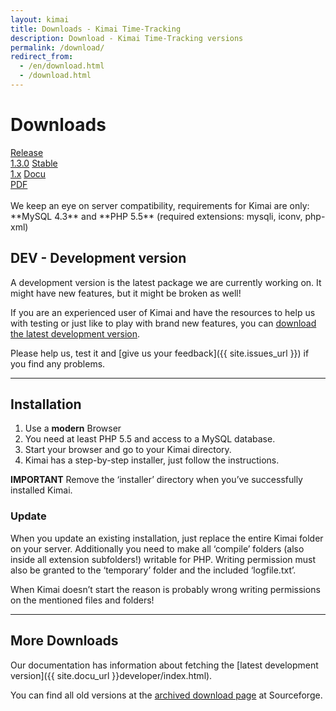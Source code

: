 ```yaml
---
layout: kimai
title: Downloads - Kimai Time-Tracking
description: Download - Kimai Time-Tracking versions
permalink: /download/
redirect_from:
  - /en/download.html
  - /download.html
---
```


# Downloads

<section id="downloads">
      <a href="{{ site.stable_url }}"><span>Release<br/>1.3.0</span></a>
      <a href="https://github.com/kimai/kimai/zipball/master"><span>Stable<br/>1.x</span></a>
      <a href="https://github.com/kimai/manuals/raw/master/documentation.pdf"><span>Docu<br/>PDF</span></a>
</section>
<div class="clearleft"></div>
<br>
We keep an eye on server compatibility, requirements for Kimai are only:
<br/>**MySQL 4.3** and **PHP 5.5** (required extensions: mysqli, iconv, php-xml)

<div class="clearleft"></div>

## DEV - Development version

A development version is the latest package we are currently working on.
It might have new features, but it might be broken as well!

If you are an experienced user of Kimai and have the resources to help us with testing or just like to play with brand new features,
you can [download the latest development version](https://github.com/kimai/kimai/zipball/develop).

Please help us, test it and [give us your feedback]({{ site.issues_url }}) if you find any problems.

* * *

## Installation

1. Use a **modern** Browser
2. You need at least PHP 5.5 and access to a MySQL database.
3. Start your browser and go to your Kimai directory.
4. Kimai has a step-by-step installer, just follow the instructions.

**IMPORTANT** Remove the ‘installer’ directory when you’ve successfully installed Kimai.

### Update

When you update an existing installation, just replace the entire Kimai folder on your server. 
Additionally you need to make all ‘compile’ folders (also inside all extension subfolders!) writable for PHP. 
Writing permission must also be granted to the ‘temporary’ folder and the included ‘logfile.txt’.

When Kimai doesn’t start the reason is probably wrong writing permissions on the mentioned files and folders!

* * *

## More Downloads

Our documentation has information about fetching the [latest development version]({{ site.docu_url }}developer/index.html).

You can find all old versions at the [archived download page](https://sourceforge.net/projects/kimai/files/) at Sourceforge.
